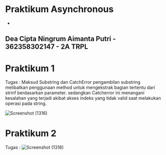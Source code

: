# Praktikum Asynchronous 
-
Dea Cipta Ningrum Aimanta Putri - 362358302147 - 2A TRPL 
-

# Praktikum 1 
Tugas : Maksud Substring dan CatchError 
pengambilan substring melibatkan penggunaan method untuk mengekstrak bagian tertentu dari strinf berdasarkan parameter. sedangkan Catcherror ini menangani kesalahan  yang terjadi akibat akses indeks yang tidak valid saat melakukan operasi pada string. 

![Screenshot (1316)](https://github.com/user-attachments/assets/47bc33a2-a367-4099-b3df-d86b5fb4f179)

# Praktikum 2
Tugas : 
![Screenshot (1318)](https://github.com/user-attachments/assets/57b696fc-d889-41f9-ac27-1ca007e08dc8)



